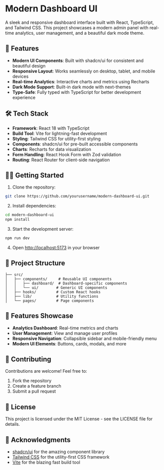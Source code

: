 # Modern Dashboard UI

A sleek and responsive dashboard interface built with React, TypeScript, and Tailwind CSS. This project showcases a modern admin panel with real-time analytics, user management, and a beautiful dark mode theme.

## 🚀 Features

- **Modern UI Components**: Built with shadcn/ui for consistent and beautiful design
- **Responsive Layout**: Works seamlessly on desktop, tablet, and mobile devices
- **Real-time Analytics**: Interactive charts and metrics using Recharts
- **Dark Mode Support**: Built-in dark mode with next-themes
- **Type-Safe**: Fully typed with TypeScript for better development experience

## 🛠️ Tech Stack

- **Framework**: React 18 with TypeScript
- **Build Tool**: Vite for lightning-fast development
- **Styling**: Tailwind CSS for utility-first styling
- **Components**: shadcn/ui for pre-built accessible components
- **Charts**: Recharts for data visualization
- **Form Handling**: React Hook Form with Zod validation
- **Routing**: React Router for client-side navigation

## 🏃‍♂️ Getting Started

1. Clone the repository:

```bash
git clone https://github.com/yourusername/modern-dashboard-ui.git
```

2. Install dependencies:

```bash
cd modern-dashboard-ui
npm install
```

3. Start the development server:

```bash
npm run dev
```

4. Open [http://localhost:5173](http://localhost:5173) in your browser

## 📁 Project Structure

```
├── src/
│   ├── components/     # Reusable UI components
│   │   ├── dashboard/  # Dashboard-specific components
│   │   └── ui/        # Generic UI components
│   ├── hooks/         # Custom React hooks
│   ├── lib/           # Utility functions
│   └── pages/         # Page components
```

## 🎨 Features Showcase

- **Analytics Dashboard**: Real-time metrics and charts
- **User Management**: View and manage user profiles
- **Responsive Navigation**: Collapsible sidebar and mobile-friendly menu
- **Modern UI Elements**: Buttons, cards, modals, and more

## 🤝 Contributing

Contributions are welcome! Feel free to:

1. Fork the repository
2. Create a feature branch
3. Submit a pull request

## 📝 License

This project is licensed under the MIT License - see the LICENSE file for details.

## 🙏 Acknowledgments

- [shadcn/ui](https://ui.shadcn.com) for the amazing component library
- [Tailwind CSS](https://tailwindcss.com) for the utility-first CSS framework
- [Vite](https://vitejs.dev) for the blazing fast build tool
